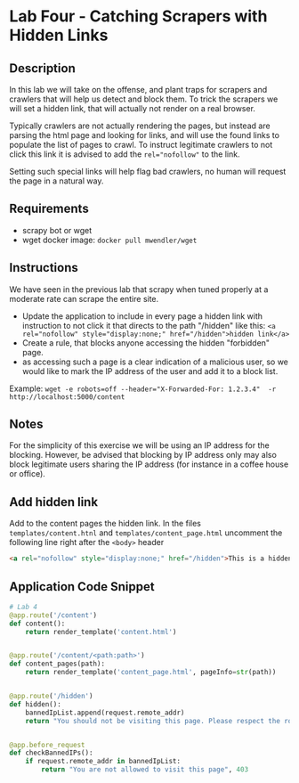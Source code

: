 # Lab Four - Catching Scrapers with Hidden Links

## Description
In this lab we will take on the offense, and plant traps for scrapers and crawlers that will help us detect and block them.
To trick the scrapers we will set a hidden link, that will actually not render on a real browser.

Typically crawlers are not actually rendering the pages, but instead are parsing the html page and looking for links, and will use the found links to populate the list of pages to crawl.
To instruct legitimate crawlers to not click this link it is advised to add the `rel="nofollow"` to the link.

Setting such special links will help flag bad crawlers, no human will request the page in a natural way.

## Requirements
* scrapy bot or wget
* wget docker image: `docker pull mwendler/wget`

## Instructions
We have seen in the previous lab that scrapy when tuned properly at a moderate rate can scrape the entire site.
* Update the application to include in every page a hidden link with instruction to not click it that directs to the path "/hidden" like this: `<a rel="nofollow" style="display:none;" href="/hidden">hidden link</a>`
* Create a rule, that blocks anyone accessing the hidden "forbidden" page.
* as accessing such a page is a clear indication of a malicious user, so we would like to mark the IP address of the user and add it to a block list.

Example: `wget -e robots=off --header="X-Forwarded-For: 1.2.3.4"  -r http://localhost:5000/content`

## Notes
For the simplicity of this exercise we will be using an IP address for the blocking. However, be advised that blocking by IP address only may also block legitimate users sharing the IP address (for instance in a coffee house or office).

## Add hidden link
Add to the content pages the hidden link.
In the files `templates/content.htnl` and `templates/content_page.html` uncomment the following line right after the `<body>` header 
```html
<a rel="nofollow" style="display:none;" href="/hidden">This is a hidden link. A real visitor and respectful bots never come here.</a>
```

## Application Code Snippet

```python
# Lab 4
@app.route('/content')
def content():
    return render_template('content.html')


@app.route('/content/<path:path>')
def content_pages(path):
    return render_template('content_page.html', pageInfo=str(path))


@app.route('/hidden')
def hidden():
    bannedIpList.append(request.remote_addr)
    return "You should not be visiting this page. Please respect the robots.txt file.", 403


@app.before_request
def checkBannedIPs():
    if request.remote_addr in bannedIpList:
        return "You are not allowed to visit this page", 403
```
